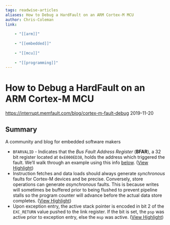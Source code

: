```yaml
---
tags: readwise-articles
aliases: How to Debug a HardFault on an ARM Cortex-M MCU
author: Chris-Coleman
link:
 
    - "[[arm]]"
 
    - "[[embedded]]"
 
    - "[[mcu]]"
 
    - "[[programming]]"
---
```

# How to Debug a HardFault on an ARM Cortex-M MCU

https://interrupt.memfault.com/blog/cortex-m-fault-debug
2019-11-20
## Summary
A community and blog for embedded software makers

- `BFARVALID` - Indicates that the *Bus Fault Address Register* (**BFAR**), a 32 bit register located at `0xE000ED38`, holds the address which triggered the fault. We’ll walk through an example using this info [below](https://interrupt.memfault.com/blog/cortex-m-hardfault-debug#bad-address-read-example). ([View Highlight](https://read.readwise.io/read/01h2wzjtmc7x0egbfvvhkpmnjt))
- Instruction fetches and data loads should always generate *synchronous* faults for Cortex-M devices and be precise. Conversely, store operations can generate *asynchronous* faults. This is because writes will sometimes be buffered prior to being flushed to prevent pipeline stalls so the program counter will advance before the actual data store completes. ([View Highlight](https://read.readwise.io/read/01h2vsxcc65m8tcnfq1demrt5c))
- Upon exception entry, the active stack pointer is encoded in bit 2 of the `EXC_RETURN` value pushed to the link register. If the bit is set, the `psp` was active prior to exception entry, else the `msp` was active. ([View Highlight](https://read.readwise.io/read/01h2vv8xk3643e4xnch285zpve))
